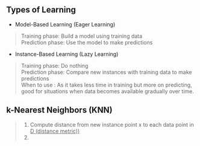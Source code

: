 ## Types of Learning  
- Model-Based Learning (Eager Learning)  
> Training phase: Build a model using training data  
> Prediction phase: Use the model to make predictions  

- Instance-Based Learning (Lazy Learning)  
> Training phase: Do nothing  
> Prediction phase: Compare new instances with training data to make predictions  
> When to use : As it takes less time in training but more on predicting, good for situations when data becomes available gradually over time.   

## k-Nearest Neighbors (KNN)

> 1. Compute distance from new instance point x to each data point in <u>D (distance metric))</u>
> 2. 
